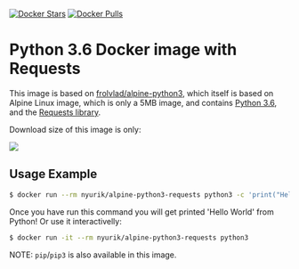 [![Docker Stars](https://img.shields.io/docker/stars/nyurik/alpine-python3-requests.svg?style=flat-square)](https://hub.docker.com/r/nyurik/alpine-python3-requests/)
[![Docker Pulls](https://img.shields.io/docker/pulls/nyurik/alpine-python3-requests.svg?style=flat-square)](https://hub.docker.com/r/nyurik/alpine-python3-requests/)


Python 3.6 Docker image with Requests
=======================

This image is based on [frolvlad/alpine-python3](https://hub.docker.com/r/frolvlad/alpine-python3/), which itself is based on Alpine Linux image, which is only a 5MB image, and contains
[Python 3.6](https://www.python.org/), and the [Requests library](http://docs.python-requests.org/en/master/).

Download size of this image is only:

[![](https://images.microbadger.com/badges/image/nyurik/alpine-python3-requests.svg)](http://microbadger.com/images/nyurik/alpine-python3-requests "Get your own image badge on microbadger.com")


Usage Example
-------------

```bash
$ docker run --rm nyurik/alpine-python3-requests python3 -c 'print("Hello World")'
```

Once you have run this command you will get printed 'Hello World' from Python!  Or use it interactivelly:

```bash
$ docker run -it --rm nyurik/alpine-python3-requests python3
```


NOTE: `pip`/`pip3` is also available in this image.

